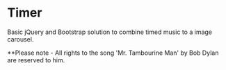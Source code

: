 # Timer
Basic jQuery and Bootstrap solution to combine timed music to a image carousel.

**Please note - All rights to the song 'Mr. Tambourine Man' by Bob Dylan are reserved to him.
